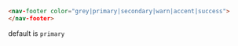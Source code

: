 ```html
<nav-footer color="grey|primary|secondary|warn|accent|success">   
</nav-footer>
```

default is `primary`